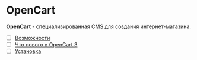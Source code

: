 # OpenCart

**OpenCart** - специализированная CMS для создания интернет-магазина.

- [ ] [Возможности](content/features.md)
- [ ] [Что нового в OpenCart 3](content/whats-new-3.md)
- [ ] [Установка](content/install.md)